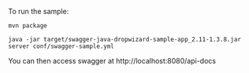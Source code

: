 To run the sample:

```
mvn package

java -jar target/swagger-java-dropwizard-sample-app_2.11-1.3.8.jar server conf/swagger-sample.yml 

```

You can then access swagger at http://localhost:8080/api-docs
